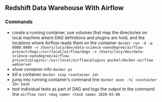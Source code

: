  ## Redshift Data Warehouse With Airflow
 ### Commands
 - create a running container, use volumes that map the directories on local machine where DAG definitions and plugins are hold, and the locations where Airflow reads them on the container `docker run -d -p 8080:8080 -v /Users/lucy/dev/data-science-nanodegree/airflow-project/dags:/usr/local/airflow/dags -v /Users/lucy/dev/data-science-nanodegree/airflow-project/plugins/:/usr/local/airflow/plugins puckel/docker-airflow webserver`
 - show container info `docker ps`
 - kill a container `docker stop <container id>`
 - jump into running container’s command line `docker exec -ti <container ID> bash`
 - test individual tests as part of DAG and logs the output to the command line `airflow test <dag name> <task name> 2020-03-08`
 
